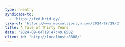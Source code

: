 ```yaml
---
type: h-entry
syndicate-to:
  - 'https://fed.brid.gy/'
like-of: 'https://www.maxwelljoslyn.com/2024/08/28/2'
title: A Tale of Thirty Years
date: '2024-09-04T19:47:49.658Z'
client_id: 'http://localhost:8888/'
---
```



